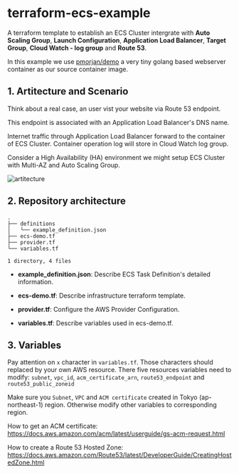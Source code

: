 # terraform-ecs-example

A terraform template to establish an ECS Cluster intergrate with **Auto Scaling Group**, **Launch Configuration**, **Application Load Balancer**, **Target Group**, **Cloud Watch - log group** and **Route 53**.

In this example we use [pmorjan/demo](https://hub.docker.com/r/pmorjan/demo/) a very tiny golang based webserver container as our source container image. 
## 1. Artitecture and Scenario
Think about a real case, an user vist your website via Route 53 endpoint.

This endpoint is associated with an Application Load Balancer's DNS name.

Internet traffic through Application Load Balancer forward to the container of ECS Cluster. Container operation log will store in Cloud Watch log group.  

Consider a High Availability (HA) environment we might setup ECS Cluster with Multi-AZ and Auto Scaling Group.

![artitecture](https://imgur.com/AkJsjAU.png)
## 2. Repository architecture
```
.
├── definitions
│   └── example_definition.json
├── ecs-demo.tf
├── provider.tf
└── variables.tf

1 directory, 4 files
```
- **example_definition.json**: Describe ECS Task Definition's detailed information.

- **ecs-demo.tf**: Describe infrastructure terraform template.

- **provider.tf**: Configure the AWS Provider Configuration.

- **variables.tf**: Describe variables used in ecs-demo.tf.

## 3. Variables
Pay attention on `x` character in `variables.tf`. Those characters should replaced by your own AWS resource.
There five resources variables need to modify: `subnet`, `vpc_id`, `acm_certificate_arn`, `route53_endpoint` and  `route53_public_zoneid`

Make sure you `Subnet`, `VPC` and `ACM certificate` created in Tokyo (ap-northeast-1) region. Otherwise modify other variables to corresponding region.

How to get an ACM certificate: https://docs.aws.amazon.com/acm/latest/userguide/gs-acm-request.html

How to create a Route 53 Hosted Zone: https://docs.aws.amazon.com/Route53/latest/DeveloperGuide/CreatingHostedZone.html
